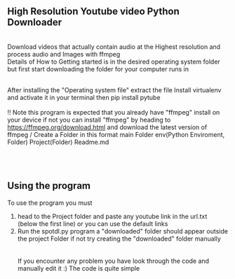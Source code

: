High Resolution Youtube video Python Downloader
--------
<br>
Download videos that actually contain audio at the Highest resolution and process audio and Images with ffmpeg
<br>
Details of How to Getting started is in the desired operating system folder
but first start downloading the folder for your computer runs in
<br><br>

After installing the "Operating system file" extract the file
Install virtualenv and activate it in your terminal
then
pip install pytube
<br><br>
!! Note this program is expected that you already have "ffmpeg" install on your device if not you can install "ffmpeg" by heading to https://ffmpeg.org/download.html and download the latest version of ffmpeg
/
Create a Folder in this format
main Folder
      env(Python Enviroment, Folder)
      Project(Folder)
      Readme.md
      

<br><br>
Using the program
-----------------------------
To use the program you must 
1. head to the Project folder and paste any youtube link in the url.txt (below the first line) or you can use the default links
2. Run the spotdl.py program a "downloaded" folder should appear outside the project Folder
            if not try creating the "downloaded" folder manually
<br><br><br>
If you encounter any problem you have look through the code and manually edit it :) The code is quite simple

